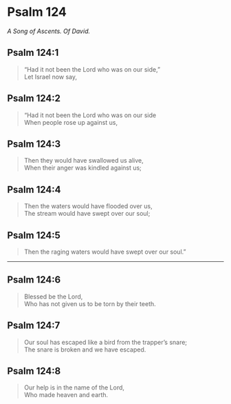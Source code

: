 # Psalm 124

_A Song of Ascents. Of David._

## Psalm 124:1

> “Had it not been the Lord who was on our side,”  
> Let Israel now say,

## Psalm 124:2

> “Had it not been the Lord who was on our side  
> When people rose up against us,

## Psalm 124:3

> Then they would have swallowed us alive,  
> When their anger was kindled against us;

## Psalm 124:4

> Then the waters would have flooded over us,  
> The stream would have swept over our soul;

## Psalm 124:5

> Then the raging waters would have swept over our soul.”

---

## Psalm 124:6

> Blessed be the Lord,  
> Who has not given us to be torn by their teeth.

## Psalm 124:7

> Our soul has escaped like a bird from the trapper’s snare;  
> The snare is broken and we have escaped.

## Psalm 124:8

> Our help is in the name of the Lord,  
> Who made heaven and earth.
